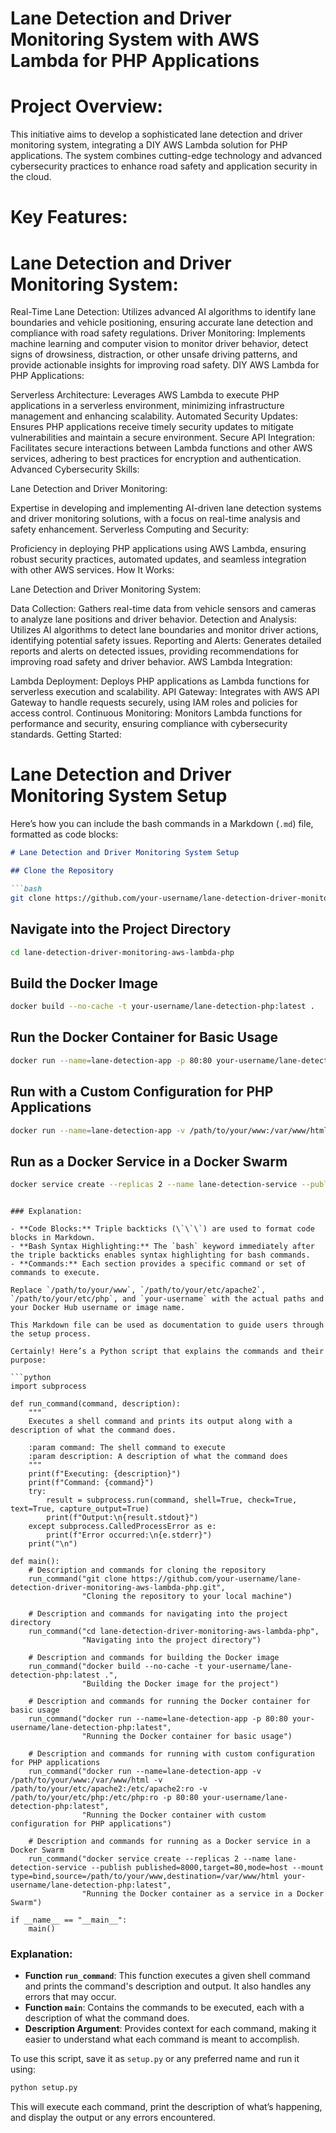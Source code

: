 # Lane Detection and Driver Monitoring System with AWS Lambda for PHP Applications
# Project Overview:

This initiative aims to develop a sophisticated lane detection and driver monitoring system, integrating a DIY AWS Lambda solution for PHP applications. The system combines cutting-edge technology and advanced cybersecurity practices to enhance road safety and application security in the cloud.

# Key Features:

# Lane Detection and Driver Monitoring System:

Real-Time Lane Detection: Utilizes advanced AI algorithms to identify lane boundaries and vehicle positioning, ensuring accurate lane detection and compliance with road safety regulations.
Driver Monitoring: Implements machine learning and computer vision to monitor driver behavior, detect signs of drowsiness, distraction, or other unsafe driving patterns, and provide actionable insights for improving road safety.
DIY AWS Lambda for PHP Applications:

Serverless Architecture: Leverages AWS Lambda to execute PHP applications in a serverless environment, minimizing infrastructure management and enhancing scalability.
Automated Security Updates: Ensures PHP applications receive timely security updates to mitigate vulnerabilities and maintain a secure environment.
Secure API Integration: Facilitates secure interactions between Lambda functions and other AWS services, adhering to best practices for encryption and authentication.
Advanced Cybersecurity Skills:

Lane Detection and Driver Monitoring:

Expertise in developing and implementing AI-driven lane detection systems and driver monitoring solutions, with a focus on real-time analysis and safety enhancement.
Serverless Computing and Security:

Proficiency in deploying PHP applications using AWS Lambda, ensuring robust security practices, automated updates, and seamless integration with other AWS services.
How It Works:

Lane Detection and Driver Monitoring System:

Data Collection: Gathers real-time data from vehicle sensors and cameras to analyze lane positions and driver behavior.
Detection and Analysis: Utilizes AI algorithms to detect lane boundaries and monitor driver actions, identifying potential safety issues.
Reporting and Alerts: Generates detailed reports and alerts on detected issues, providing recommendations for improving road safety and driver behavior.
AWS Lambda Integration:

Lambda Deployment: Deploys PHP applications as Lambda functions for serverless execution and scalability.
API Gateway: Integrates with AWS API Gateway to handle requests securely, using IAM roles and policies for access control.
Continuous Monitoring: Monitors Lambda functions for performance and security, ensuring compliance with cybersecurity standards.
Getting Started:

# Lane Detection and Driver Monitoring System Setup

Here’s how you can include the bash commands in a Markdown (`.md`) file, formatted as code blocks:

```markdown
# Lane Detection and Driver Monitoring System Setup

## Clone the Repository

```bash
git clone https://github.com/your-username/lane-detection-driver-monitoring-aws-lambda-php.git
```

## Navigate into the Project Directory

```bash
cd lane-detection-driver-monitoring-aws-lambda-php
```

## Build the Docker Image

```bash
docker build --no-cache -t your-username/lane-detection-php:latest .
```

## Run the Docker Container for Basic Usage

```bash
docker run --name=lane-detection-app -p 80:80 your-username/lane-detection-php:latest
```

## Run with a Custom Configuration for PHP Applications

```bash
docker run --name=lane-detection-app -v /path/to/your/www:/var/www/html -v /path/to/your/etc/apache2:/etc/apache2:ro -v /path/to/your/etc/php:/etc/php:ro -p 80:80 your-username/lane-detection-php:latest
```

## Run as a Docker Service in a Docker Swarm

```bash
docker service create --replicas 2 --name lane-detection-service --publish published=8000,target=80,mode=host --mount type=bind,source=/path/to/your/www,destination=/var/www/html your-username/lane-detection-php:latest
```
```

### Explanation:

- **Code Blocks:** Triple backticks (\`\`\`) are used to format code blocks in Markdown.
- **Bash Syntax Highlighting:** The `bash` keyword immediately after the triple backticks enables syntax highlighting for bash commands.
- **Commands:** Each section provides a specific command or set of commands to execute.

Replace `/path/to/your/www`, `/path/to/your/etc/apache2`, `/path/to/your/etc/php`, and `your-username` with the actual paths and your Docker Hub username or image name.

This Markdown file can be used as documentation to guide users through the setup process.

Certainly! Here’s a Python script that explains the commands and their purpose:

```python
import subprocess

def run_command(command, description):
    """
    Executes a shell command and prints its output along with a description of what the command does.
    
    :param command: The shell command to execute
    :param description: A description of what the command does
    """
    print(f"Executing: {description}")
    print(f"Command: {command}")
    try:
        result = subprocess.run(command, shell=True, check=True, text=True, capture_output=True)
        print(f"Output:\n{result.stdout}")
    except subprocess.CalledProcessError as e:
        print(f"Error occurred:\n{e.stderr}")
    print("\n")

def main():
    # Description and commands for cloning the repository
    run_command("git clone https://github.com/your-username/lane-detection-driver-monitoring-aws-lambda-php.git",
                "Cloning the repository to your local machine")

    # Description and commands for navigating into the project directory
    run_command("cd lane-detection-driver-monitoring-aws-lambda-php",
                "Navigating into the project directory")

    # Description and commands for building the Docker image
    run_command("docker build --no-cache -t your-username/lane-detection-php:latest .",
                "Building the Docker image for the project")

    # Description and commands for running the Docker container for basic usage
    run_command("docker run --name=lane-detection-app -p 80:80 your-username/lane-detection-php:latest",
                "Running the Docker container for basic usage")

    # Description and commands for running with custom configuration for PHP applications
    run_command("docker run --name=lane-detection-app -v /path/to/your/www:/var/www/html -v /path/to/your/etc/apache2:/etc/apache2:ro -v /path/to/your/etc/php:/etc/php:ro -p 80:80 your-username/lane-detection-php:latest",
                "Running the Docker container with custom configuration for PHP applications")

    # Description and commands for running as a Docker service in a Docker Swarm
    run_command("docker service create --replicas 2 --name lane-detection-service --publish published=8000,target=80,mode=host --mount type=bind,source=/path/to/your/www,destination=/var/www/html your-username/lane-detection-php:latest",
                "Running the Docker container as a service in a Docker Swarm")

if __name__ == "__main__":
    main()
```

### Explanation:

- **Function `run_command`**: This function executes a given shell command and prints the command's description and output. It also handles any errors that may occur.
- **Function `main`**: Contains the commands to be executed, each with a description of what the command does.
- **Description Argument**: Provides context for each command, making it easier to understand what each command is meant to accomplish.

To use this script, save it as `setup.py` or any preferred name and run it using:

```bash
python setup.py
```

This will execute each command, print the description of what’s happening, and display the output or any errors encountered.
